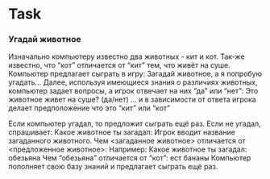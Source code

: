 # Task

### Угадай животное
Изначально компьютеру известно два животных - кит и кот. Так-же известно, что “кот” отличается от “кит” тем, что живёт на суше.
Компьютер предлагает сыграть в игру:
Загадай животное, а я попробую угадать...
Далее, используя имеющиеся знания о различиях животных, компьютер задает вопросы, а игрок отвечает на них “да” или “нет”:
Это животное живет на суше? (да/нет)
… и в зависимости от ответа игрока делает предположение что это “кит” или “кот”

Если компьютер угадал, то предложит сыграть ещё раз. Если не угадал, спрашивает:
Какое животное ты загадал:
Игрок вводит название загаданного животного.
Чем <загаданное животное> отличается от <предложенное животное>:
Например:
Какое животное ты загадал: обезьяна
Чем “обезьяна” отличается от “кот”: ест бананы
Компьютер пополняет свою базу знаний и предлагает сыграть ещё раз.
